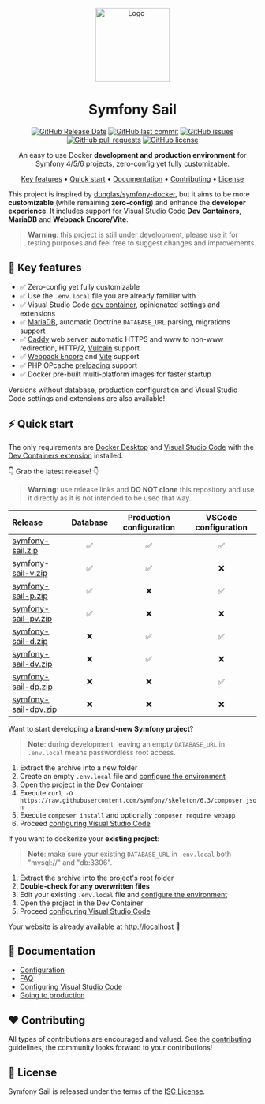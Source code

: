 <p align="center">
  <a href="https://hub.docker.com/u/symfonysail"><img src="https://user-images.githubusercontent.com/1532616/240989308-35c48a35-75f2-4971-bf58-2dbe106c178a.png" alt="Logo" width="150"></a>
</p>

<h1 align="center">
  Symfony Sail
</h1>
<p align="center">
  <a href="https://github.com/gremo/symfony-sail/releases"><img alt="GitHub Release Date" src="https://img.shields.io/github/release-date/gremo/symfony-sail?&style=flat-square"></a>
  <a href="https://github.com/gremo/symfony-sail/commits"><img alt="GitHub last commit" src="https://img.shields.io/github/last-commit/gremo/symfony-sail?&style=flat-square"></a>
  <a href="https://github.com/gremo/symfony-sail/issues"><img alt="GitHub issues" src="https://img.shields.io/github/issues/gremo/symfony-sail?&style=flat-square"></a>
  <a href="https://github.com/gremo/symfony-sail/pulls"><img alt="GitHub pull requests" src="https://img.shields.io/github/issues-pr/gremo/symfony-sail?&style=flat-square"></a>
  <a href="https://github.com/gremo/symfony-sail/blob/main/LICENSE"><img alt="GitHub license" src="https://img.shields.io/github/license/gremo/symfony-sail?&style=flat-square"></a>
</p>

<p align="center">
  An easy to use Docker <b>development and production environment</b> for Symfony 4/5/6 projects, zero-config yet fully customizable.
</p>

<p align="center">
  <a href="#-key-features">Key features</a> •
  <a href="#-quick-start">Quick start</a> •
  <a href="#-documentation">Documentation</a> •
  <a href="#%EF%B8%8F-contributing">Contributing</a> •
  <a href="#-license">License</a>
</p>

This project is inspired by [dunglas/symfony-docker](https://github.com/dunglas/symfony-docker), but it aims to be more **customizable** (while remaining **zero-config**) and enhance the **developer experience**. It includes support for Visual Studio Code **Dev Containers**, **MariaDB** and **Webpack Encore/Vite**.

> **Warning**: this project is still under development, please use it for testing purposes and feel free to suggest changes and improvements.

## 💫 Key features

- ✅ Zero-config yet fully customizable
- ✅ Use the `.env.local` file you are already familiar with
- ✅ Visual Studio Code [dev container](https://code.visualstudio.com/docs/devcontainers/containers), opinionated settings and extensions
- ✅ [MariaDB](https://mariadb.com/products/community-server), automatic Doctrine `DATABASE_URL` parsing, migrations support
- ✅ [Caddy](https://caddyserver.com) web server, automatic HTTPS and www to non-www redirection, HTTP/2, [Vulcain](https://vulcain.rocks) support
- ✅ [Webpack Encore](https://github.com/symfony/webpack-encore) and [Vite](https://github.com/vitejs/vite) support
- ✅ PHP OPcache [preloading](https://www.php.net/manual/en/opcache.preloading.php) support
- ✅ Docker pre-built multi-platform images for faster startup

Versions without database, production configuration and Visual Studio Code settings and extensions are also available!

## ⚡ Quick start

The only requirements are [Docker Desktop](https://www.docker.com/products/docker-desktop) and [Visual Studio Code](https://code.visualstudio.com) with the [Dev Containers extension](https://marketplace.visualstudio.com/items?itemName=ms-vscode-remote.remote-containers) installed.

👇 Grab the latest release! 👇

> **Warning**: use release links and **DO NOT clone** this repository and use it directly as it is not intended to be used that way.

| Release                                                                                                     | Database | Production configuration | VSCode configuration |
| :---------------------------------------------------------------------------------------------------------- | :------: | :----------------------: | :------------------: |
| [symfony-sail.zip](https://github.com/gremo/symfony-sail/releases/latest/download/symfony-sail.zip)         | ✅       | ✅                      | ✅                   |
| [symfony-sail-v.zip](https://github.com/gremo/symfony-sail/releases/latest/download/symfony-sail-v.zip)     | ✅       | ✅                      | ❌                   |
| [symfony-sail-p.zip](https://github.com/gremo/symfony-sail/releases/latest/download/symfony-sail-p.zip)     | ✅       | ❌                      | ✅                   |
| [symfony-sail-pv.zip](https://github.com/gremo/symfony-sail/releases/latest/download/symfony-sail-pv.zip)   | ✅       | ❌                      | ❌                   |
| [symfony-sail-d.zip](https://github.com/gremo/symfony-sail/releases/latest/download/symfony-sail-d.zip)     | ❌       | ✅                      | ✅                   |
| [symfony-sail-dv.zip](https://github.com/gremo/symfony-sail/releases/latest/download/symfony-sail-dv.zip)   | ❌       | ✅                      | ❌                   |
| [symfony-sail-dp.zip](https://github.com/gremo/symfony-sail/releases/latest/download/symfony-sail-dp.zip)   | ❌       | ❌                      | ✅                   |
| [symfony-sail-dpv.zip](https://github.com/gremo/symfony-sail/releases/latest/download/symfony-sail-dpv.zip) | ❌       | ❌                      | ❌                   |

Want to start developing a **brand-new Symfony project**?

> **Note**: during development, leaving an empty `DATABASE_URL` in `.env.local` means passwordless root access.

1. Extract the archive into a new folder
2. Create an empty `.env.local` file and [configure the environment](docs/configuration.md)
3. Open the project in the Dev Container
4. Execute `curl -O https://raw.githubusercontent.com/symfony/skeleton/6.3/composer.json`
5. Execute `composer install` and optionally `composer require webapp`
6. Proceed [configuring Visual Studio Code](docs/configuring-vscode.md)

If you want to dockerize your **existing project**:

> **Note**: make sure your existing `DATABASE_URL` in `.env.local` both "mysql://" and "db:3306".

1. Extract the archive into the project's root folder
2. **Double-check for any overwritten files**
3. Edit your existing `.env.local` file and [configure the environment](docs/configuration.md)
4. Open the project in the Dev Container
5. Proceed [configuring Visual Studio Code](docs/configuring-vscode.md)

Your website is already available at [http://localhost](http://localhost) 🎉

## 📖 Documentation

- [Configuration](docs/configuration.md)
- [FAQ](docs/faq.md)
- [Configuring Visual Studio Code](docs/configuring-vscode.md)
- [Going to production](docs/production.md)

## ❤️ Contributing

All types of contributions are encouraged and valued. See the [contributing](CONTRIBUTING.md) guidelines, the community looks forward to your contributions!

## 📘 License

Symfony Sail is released under the terms of the [ISC License](LICENSE).
